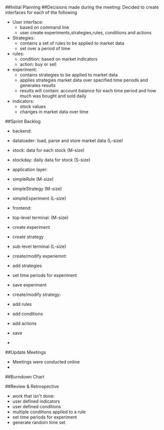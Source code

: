 ##Initial Planning
##Decisions made during the meeting:
Decided to create interfaces for each of the following
* User interface:
  * based on command line
  * user create experiments,strategies,rules, conditions and actions
* Strategies:
  * contains a set of rules to be applied to market data
  * set over a period of time
* rules:
  * condition: based on market indicators
  * action: buy or sell
* experiment:
  * contains strategies to be applied to market data
  * applies strategies market data over specified time periods and generates results
  * results will contain: account balance for each time period and how much was bought and sold daily
* indicators:
  * stock values
  * changes in market data over time

##Sprint Backlog
* backend:
 * dataloader: load, parse and store market data (L-size)
 * stock: data for each stock                    (M-size)
 * stockday: daily data for stock                (S-size)

* application layer:
 * simpleRule                                    (M-size)
 * simpleStrategy                                (M-size)
 * simpleExperiment                              (L-size)
 
* frontend: 
 * top-level terminal:                           (M-size)
  * create experiment
  * create strategy
 * sub-level terminal                            (L-size)
  * create/modify experiemnt:
   * add strategies
   * set time periods for experiment
   * save experiment
  * create/modify strategy:
   * add rules
   * add conditions
   * add actions
   * save
   * 
##Update Meetings
 * Meetings were conducted online
 * 
##Burndown Chart
 
##Review & Retrospective
* work that isn't done:
 * user defined indicators
 * user defined conditions
 * multiple conditions applied to a rule
 * set time periods for experiment
 * generate random time set
